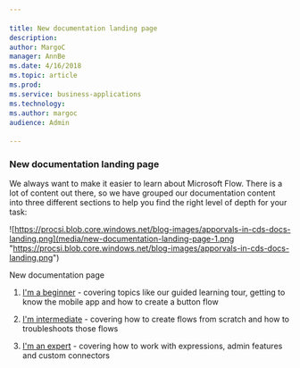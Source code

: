 ```yaml
---

title: New documentation landing page
description: 
author: MargoC
manager: AnnBe
ms.date: 4/16/2018
ms.topic: article
ms.prod: 
ms.service: business-applications
ms.technology: 
ms.author: margoc
audience: Admin

---
```

### New documentation landing page



We always want to make it easier to learn about Microsoft Flow. There is a lot
of content out there, so we have grouped our documentation content into three
different sections to help you find the right level of depth for your task:

![https://procsi.blob.core.windows.net/blog-images/apporvals-in-cds-docs-landing.png](media/new-documentation-landing-page-1.png "https://procsi.blob.core.windows.net/blog-images/apporvals-in-cds-docs-landing.png")
<!-- Picture 13 -->


New documentation page

1.  [I'm a beginner](https://docs.microsoft.com/en-us/flow/#pivot=start) -
    covering topics like our guided learning tour, getting to know the mobile
    app and how to create a button flow

2.  [I'm
    intermediate](https://docs.microsoft.com/en-us/flow/#pivot=intermediate) -
    covering how to create flows from scratch and how to troubleshoots those
    flows

3.  [I'm an expert](https://docs.microsoft.com/en-us/flow/#pivot=expert) -
    covering how to work with expressions, admin features and custom connectors
